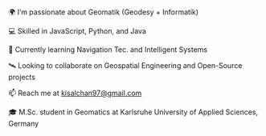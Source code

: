 🌍 I’m passionate about Geomatik (Geodesy + Informatik)

💻 Skilled in JavaScript, Python, and Java

🚀 Currently learning Navigation Tec. and Intelligent Systems

🛰️ Looking to collaborate on Geospatial Engineering and Open-Source projects

📫 Reach me at kisalchan97@gmail.com

🎓 M.Sc. student in Geomatics at Karlsruhe University of Applied Sciences, Germany

<!---
kisalchandula/kisalchandula is a ✨ special ✨ repository because its `README.md` (this file) appears on your GitHub profile.
You can click the Preview link to take a look at your changes.
--->
